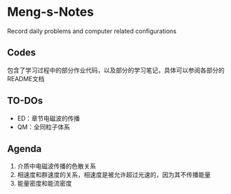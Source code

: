 # Meng-s-Notes
Record daily problems and computer related configurations

## Codes 
包含了学习过程中的部分作业代码，以及部分的学习笔记，具体可以参阅各部分的README文档

## TO-DOs

- ED：章节电磁波的传播
- QM：全同粒子体系

## Agenda

1. 介质中电磁波传播的色散关系
2. 相速度和群速度的关系，相速度是被允许超过光速的，因为其不传播能量
3. 能量密度和能流密度
